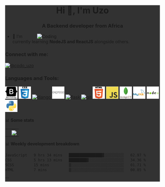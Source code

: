 <div style="background-color: rgb(50, 50, 50);">
<h1 align="center">Hi 👋, I'm Uzo</h1>
<h3 align="center">A Backend developer from Africa</h3>
<img align="right" alt="Coding" width="400" src="https://camo.githubusercontent.com/5ddf73ad3a205111cf8c686f687fc216c2946a75005718c8da5b837ad9de78c9/68747470733a2f2f7468756d62732e6766796361742e636f6d2f4576696c4e657874446576696c666973682d736d616c6c2e676966">

- 🌱 I’m currently learning **NodeJS and  ReactJS** alongside others.

<div class= Socials>
<h3 align="left">Connect with me:</h3>
<p align="left">
<a href="https://twitter.com/codo_uzo" target="blank"><img align="center" src="https://raw.githubusercontent.com/rahuldkjain/github-profile-readme-generator/master/src/images/icons/Social/twitter.svg" alt="@codo_uzo" height="30" width="40" /></a>
</p>
</div>

<h3 align="left">Languages and Tools:</h3>
<p align="left"> <a href="https://getbootstrap.com" target="_blank" rel="noreferrer"> <img src="https://raw.githubusercontent.com/devicons/devicon/master/icons/bootstrap/bootstrap-plain-wordmark.svg" alt="bootstrap" width="40" height="40"/> </a> <a href="https://www.w3schools.com/css/" target="_blank" rel="noreferrer"> <img src="https://raw.githubusercontent.com/devicons/devicon/master/icons/css3/css3-original-wordmark.svg" alt="css3" width="40" height="40"/> </a> <a href="https://www.djangoproject.com/" target="_blank" rel="noreferrer"> <img src="https://cdn.worldvectorlogo.com/logos/django.svg" alt="django" width="40" height="40"/> </a> <a href="https://expressjs.com" target="_blank" rel="noreferrer"> <img src="https://raw.githubusercontent.com/devicons/devicon/master/icons/express/express-original-wordmark.svg" alt="express" width="40" height="40"/> </a> <a href="https://flask.palletsprojects.com/" target="_blank" rel="noreferrer"> <img src="https://www.vectorlogo.zone/logos/pocoo_flask/pocoo_flask-icon.svg" alt="flask" width="40" height="40"/> </a> <a href="https://git-scm.com/" target="_blank" rel="noreferrer"> <img src="https://www.vectorlogo.zone/logos/git-scm/git-scm-icon.svg" alt="git" width="40" height="40"/> </a> <a href="https://www.w3.org/html/" target="_blank" rel="noreferrer"> <img src="https://raw.githubusercontent.com/devicons/devicon/master/icons/html5/html5-original-wordmark.svg" alt="html5" width="40" height="40"/> </a> <a href="https://developer.mozilla.org/en-US/docs/Web/JavaScript" target="_blank" rel="noreferrer"> <img src="https://raw.githubusercontent.com/devicons/devicon/master/icons/javascript/javascript-original.svg" alt="javascript" width="40" height="40"/> </a> <a href="https://www.mongodb.com/" target="_blank" rel="noreferrer"> <img src="https://raw.githubusercontent.com/devicons/devicon/master/icons/mongodb/mongodb-original-wordmark.svg" alt="mongodb" width="40" height="40"/> </a> <a href="https://www.mysql.com/" target="_blank" rel="noreferrer"> <img src="https://raw.githubusercontent.com/devicons/devicon/master/icons/mysql/mysql-original-wordmark.svg" alt="mysql" width="40" height="40"/> </a> <a href="https://nodejs.org" target="_blank" rel="noreferrer"> <img src="https://raw.githubusercontent.com/devicons/devicon/master/icons/nodejs/nodejs-original-wordmark.svg" alt="nodejs" width="40" height="40"/> </a>  </a> <a href="https://www.python.org" target="_blank" rel="noreferrer"> <img src="https://raw.githubusercontent.com/devicons/devicon/master/icons/python/python-original.svg" alt="python" width="40" height="40"/> </a> </p>


📊 **Some stats**


<table>
  <tbody>
    <tr>
      <td>
<!--           <img align="center" src="https://github-readme-stats.vercel.app/api?username=Chibudomcode4114&theme=tokyonight&show_icons=true" /> -->
      </td>
       <td>
         <img align="center" src="https://github-readme-stats.vercel.app/api/top-langs/?username=Chibudomcode4114&amp;layout=compact&amp;langs_count=7&amp;theme=tokyonight" />
      </td>
    </tr>
  </tbody>
</table>

📊 **Weekly development breakdown**

<!--START_SECTION:waka-->
```text
JavaScript   9 hrs 34 mins   ███████████████▓░░░░░░░░░   62.97 % 
CSS          5 hrs 13 mins   ████████▓░░░░░░░░░░░░░░░░   34.36 % 
SCSS         15 mins         ▒░░░░░░░░░░░░░░░░░░░░░░░░   01.71 % 
HTML         7 mins          ▒░░░░░░░░░░░░░░░░░░░░░░░░   00.85 % 
```

'''
 <!-- <p><img align="center" src="https://github-readme-streak-stats.herokuapp.com/?user=chibudomcode4114&theme=dracula" alt="chibudomcode4114" /></p>
</div> -->
